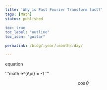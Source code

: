 ```yaml
---
title: 'Why is Fast Fourier Transform fast?'
tags: [Math]
status: published

toc: true
toc_label: "outline"
toc_icon: "guitar"

permalink: /blog/:year/:month/:day/

---
```



equation

'''math
e^{i\pi} = -1
'''


$$\cos\theta$$
